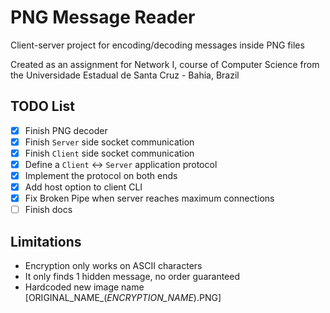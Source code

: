 # PNG Message Reader

Client-server project for encoding/decoding messages inside PNG files

Created as an assignment for Network I, course of Computer Science from the Universidade Estadual de Santa Cruz - Bahia, Brazil

## TODO List

- [x] Finish PNG decoder
- [x] Finish `Server` side socket communication
- [x] Finish `Client` side socket communication
- [x] Define a `Client` <-> `Server` application protocol
- [x] Implement the protocol on both ends
- [x] Add host option to client CLI
- [x] Fix Broken Pipe when server reaches maximum connections
- [ ] Finish docs

## Limitations

- Encryption only works on ASCII characters
- It only finds 1 hidden message, no order guaranteed
- Hardcoded new image name [ORIGINAL_NAME_(*ENCRYPTION_NAME*).PNG]
